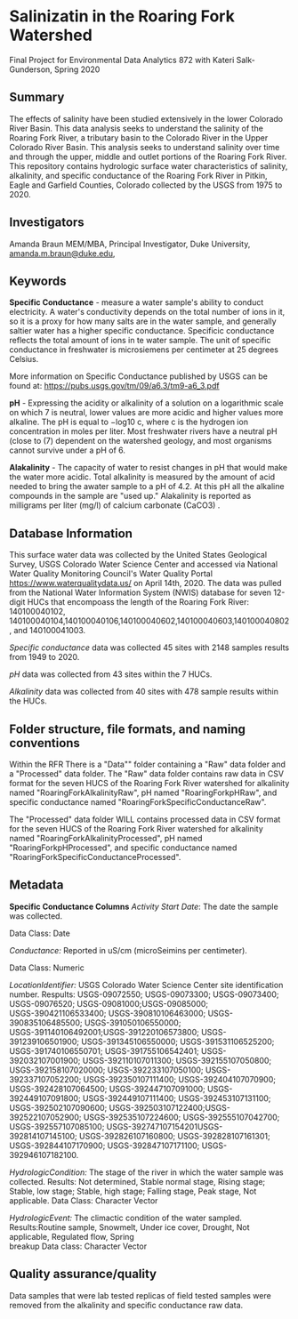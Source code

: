 # Salinizatin in the Roaring Fork Watershed 
Final Project for Environmental Data Analytics 872 with Kateri Salk-Gunderson, Spring 2020 

## Summary
The effects of salinity have been studied extensively in the lower Colorado River Basin. This data analysis seeks to understand the salinity of the Roaring Fork River, a tributary basin to the Colorado River in the Upper Colorado River Basin. This analysis seeks to understand salinity over time and through the upper, middle and outlet portions of the Roaring Fork River. This repository contains hydrologic surface water characteristics of salinity, alkalinity, and specific conductance of the Roaring Fork River in Pitkin, Eagle and Garfield Counties, Colorado collected by the USGS from 1975 to 2020.  

## Investigators
Amanda Braun MEM/MBA, Principal Investigator, Duke University, amanda.m.braun@duke.edu, 

## Keywords
**Specific Conductance** - measure a water sample's ability to conduct electricity. A water's conductivity depends on the total number of ions in it, so it is a proxy for how many salts are in the water sample, and generally saltier water has a higher specific conductance. Specificic conductance reflects the total amount of ions in te water sample. The unit of specific conductance in freshwater is microsiemens per centimeter at 25 degrees Celsius.

More information on Specific Conductance published by USGS can be found at:  https://pubs.usgs.gov/tm/09/a6.3/tm9-a6_3.pdf

**pH** - Expressing the acidity or alkalinity of a solution on a logarithmic scale on which 7 is neutral, lower values are more acidic and higher values more alkaline. The pH is equal to −log10 c, where c is the hydrogen ion concentration in moles per liter. Most freshwater rivers have a neutral pH (close to (7) dependent on the watershed geology, and most organisms cannot survive under a pH of 6. 

**Alakalinity** - The capacity of water to resist changes in pH that would make the water more acidic. Total alkalinity is measured by the amount of acid needed to bring the awater sample to a pH of 4.2. At this pH all the alkaline compounds in the sample are "used up." Alakalinity is reported as milligrams per liter (mg/l) of calcium carbonate (CaCO3) .


## Database Information

This surface water data was collected by the United States Geological Survey, USGS Colorado Water Science Center and accessed via National Water Quality Monitoring Council's Water Quality Portal <https://www.waterqualitydata.us/> on April 14th, 2020. The data was pulled from the National Water Information System (NWIS) database for seven 12-digit HUCs that encompoass the length of the Roaring Fork River: 140100040102, 140100040104,140100040106,140100040602,140100040603,140100040802, and 140100041003.

*Specific conductance* data was collected 45 sites with 2148 samples results from 1949 to 2020. 

*pH* data was collected from 43 sites within the 7 HUCs.

*Alkalinity* data was collected from 40 sites with 478 sample results within the HUCs. 

## Folder structure, file formats, and naming conventions 
Within the RFR There is a "Data"" folder containing a "Raw" data folder and a "Processed" data folder. 
The "Raw" data folder contains raw data in CSV format for the seven HUCS of the Roaring Fork River watershed for alkalinity named "RoaringForkAlkalinityRaw", pH named "RoaringForkpHRaw", and specific conductance named "RoaringForkSpecificConductanceRaw".

The "Processed" data folder WILL contains processed data in CSV format for the seven HUCS of the Roaring Fork River watershed for alkalinity named "RoaringForkAlkalinityProcessed", pH named "RoaringForkpHProcessed", and specific conductance named "RoaringForkSpecificConductanceProcessed".

## Metadata
**Specific Conductance Columns** 
  *Activity Start Date*: The date the sample was collected. 
  
  Data Class: Date  

  *Conductance:* Reported in uS/cm (microSeimins per centimeter). 
      
   Data Class: Numeric

  *LocationIdentifier:* USGS Colorado Water Science Center site identification number.
      Respults: USGS-09072550; USGS-09073300; USGS-09073400; USGS-09076520; USGS-09081000;USGS-09085000;      
      USGS-390421106533400; USGS-390810106463000; USGS-390835106485500; USGS-391050106550000;                 
      USGS-391140106492001;USGS-391220106573800; USGS-391239106501900; USGS-391345106550000; 
      USGS-391531106525200; USGS-391740106550701; USGS-391755106542401; USGS-392032107001900; 
      USGS-392110107011300; USGS-392155107050800; USGS-392158107020000; USGS-392233107050100; 
      USGS-392337107052200; USGS-392350107111400; USGS-392404107070900; USGS-392428107064500; 
      USGS-392447107091000; USGS-392449107091800; USGS-392449107111400; USGS-392453107131100; 
      USGS-392502107090600; USGS-392503107122400;USGS-392522107052900; USGS-392535107224600; 
      USGS-392555107042700; USGS-392557107085100; USGS-392747107154201USGS-392814107145100; 
      USGS-392826107160800; USGS-392828107161301; USGS-392844107170900; USGS-392847107171100; 
      USGS-392946107182100. 

  *HydrologicCondition:* The stage of the river in which the water sample was collected. 
      Results: Not determined, Stable normal stage, Rising stage; Stable, low stage; Stable, high stage;
         Falling stage, Peak stage, Not applicable.
      Data Class: Character Vector 

*HydrologicEvent:* The climactic condition of the water sampled.
      Results:Routine sample, Snowmelt, Under ice cover, Drought, Not applicable, Regulated flow, Spring   
         breakup
      Data class: Character Vector 

## Quality assurance/quality  
Data samples that were lab tested replicas of field tested samples were removed from the alkalinity and specific conductance raw data. 


